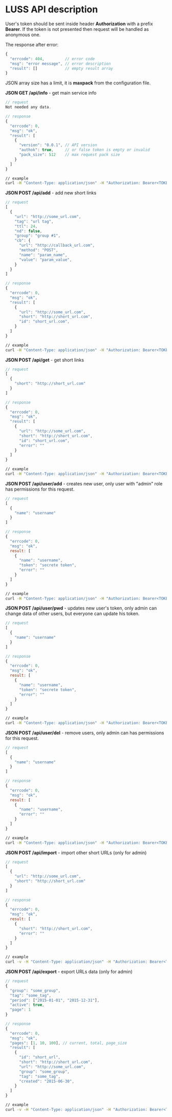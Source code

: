 # LUSS API description

User's token should be sent inside header **Authorization** with a prefix **Bearer**. If the token is not presented then request will be handled as anonymous one.

The response after error:

```js
{
  "errcode": 404,         // error code
  "msg": "error message", // error description
  "result": []            // empty result array
}
```

JSON array size has a limit, it is **maxpack** from the configuration file.

**JSON GET /api/info** - get main service info

```js
// request
Not needed any data.

// response
{
  "errcode": 0,
  "msg": "ok",
  "result": [
    {
      "version": "0.0.1", // API version
      "authok": true,     // or false token is empty or invalid
      "pack_size": 512    // max request pack size
    }
  ]
}
```

```sh
// example
curl -H "Content-Type: application/json" -H "Authorization: Bearer<TOKEN>" http://<CUSTOM_DOMAIN>/api/info
```

**JSON POST /api/add** - add new short links

```js
// request
[
  {
    "url": "http://some_url.com",
    "tag": "url tag",
    "ttl": 24,
    "nd": false,
    "group": "group #1",
    "cb": {
      "url": "http://callback_url.com",
      "method": "POST",
      "name": "param_name",
      "value": "param_value",
    }
  }
]

// response
{
  "errcode": 0,
  "msg": "ok",
  "result": [
    {
      "url": "http://some_url.com",
      "short": "http://short_url.com",
      "id": "short_url.com",
    }
  ]
}
```

```sh
// example
curl -H "Content-Type: application/json" -H "Authorization: Bearer<TOKEN>" -X POST --data '[{"url": "http://domain", "tag": "", "group": "", "ttl": null, "nd": false, "cb": {"url": "", "method": "", "name": "", "value": ""}}]' http://<CUSTOM_DOMAIN>/api/add
```

**JSON POST /api/get** - get short links

```js
// request
[
  {
    "short": "http://short_url.com"
  }
]

// response
{
  "errcode": 0,
  "msg": "ok",
  "result": [
    {
      "url": "http://some_url.com",
      "short": "http://short_url.com",
      "id": "short_url.com",
      "error": ""
    }
  ]
}
```

```sh
// example
curl -H "Content-Type: application/json" -H "Authorization: Bearer<TOKEN>" -X POST --data '[{"short": "http://<CUSTOM_DOMAIN>/Pr"}, {"short": "http://<CUSTOM_DOMAIN>/Hw"}]' http://<CUSTOM_DOMAIN>/api/get
```

**JSON POST /api/user/add** - creates new user, only user with "admin" role has permissions for this request.

```js
// request
[
  {
    "name": "username"
  }
]

// response
{
  "errcode": 0,
  "msg": "ok",
  result: [
    {
      "name": "username",
      "token": "secrete token",
      "error": ""
    }
  ]
}
```

```sh
// example
curl -H "Content-Type: application/json" -H "Authorization: Bearer<TOKEN>" -X POST --data '[{"name": "user1"}, {"name": "user2"}]' http://<CUSTOM_DOMAIN>/api/user/add
```

**JSON POST /api/user/pwd** - updates new user's token, only admin can change data of other users, but everyone can update his token.

```js
// request
[
  {
    "name": "username"
  }
]

// response
{
  "errcode": 0,
  "msg": "ok",
  result: [
    {
      "name": "username",
      "token": "secrete token",
      "error": ""
    }
  ]
}
```

```sh
// example
curl -H "Content-Type: application/json" -H "Authorization: Bearer<TOKEN>" -X POST --data '[{"name": "user1"}, {"name": "user2"}]' http://<CUSTOM_DOMAIN>/api/user/pwd
```

**JSON POST /api/user/del** - remove users, only admin can has permissions for this request.

```js
// request
[
  {
    "name": "username"
  }
]

// response
{
  "errcode": 0,
  "msg": "ok",
  result: [
    {
      "name": "username",
      "error": ""
    }
  ]
}
```

```sh
// example
curl -H "Content-Type: application/json" -H "Authorization: Bearer<TOKEN>" -X POST --data '[{"name": "user1"}, {"name": "user2"}]' http://<CUSTOM_DOMAIN>/api/user/del
```

**JSON POST /api/import** - import other short URLs (only for admin)

```js
// request
[
  {
    "url": "http://some_url.com",
    "short": "http://short_url.com"
  }
]

// response
{
  "errcode": 0,
  "msg": "ok",
  result: [
    {
      "short": "http://short_url.com",
      "error": ""
    }
  ]
}

```

```sh
// example
curl -v -H "Content-Type: application/json" -H "Authorization: Bearer<TOKEN>" -X POST --data '[{"url": "http://some_url.com", "short": "ab"}]' http://<CUSTOM_DOMAIN>/api/import

```

**JSON POST /api/export** - export URLs data (only for admin)

```js
// request
{
  "group": "some_group",
  "tag": "some_tag",
  "period": ["2015-01-01", "2015-12-31"],
  "active": true,
  "page": 1
}

// response
{
  "errcode": 0,
  "msg": "ok",
  "pages": [1, 10, 100], // current, total, page_size
  "result": [
    {
      "id": "short_url",
      "short": "http://short_url.com",
      "url": "http://some_url.com",
      "group": "some_group",
      "tag": "some_tag",
      "created": "2015-06-30",
    }
  ]
}

```

```sh
// example
curl -v -H "Content-Type: application/json" -H "Authorization: Bearer<TOKEN>" -X POST --data '[{"group": "", "tag": "", "period": ["2015-01-01", ""], "active": true}]' http://<CUSTOM_DOMAIN>/api/export

```